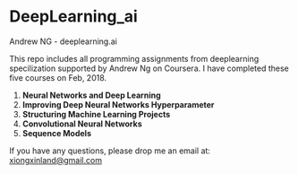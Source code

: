 # DeepLearning_ai
Andrew NG - deeplearning.ai

This repo includes all programming assignments from deeplearning specilization supported by Andrew Ng on Coursera. I have completed these five courses on Feb, 2018.

1. **Neural Networks and Deep Learning**
2. **Improving Deep Neural Networks Hyperparameter**
3. **Structuring Machine Learning Projects**
4. **Convolutional Neural Networks**
5. **Sequence Models**


If you have any questions, please drop me an email at: xiongxinland@gmail.com
